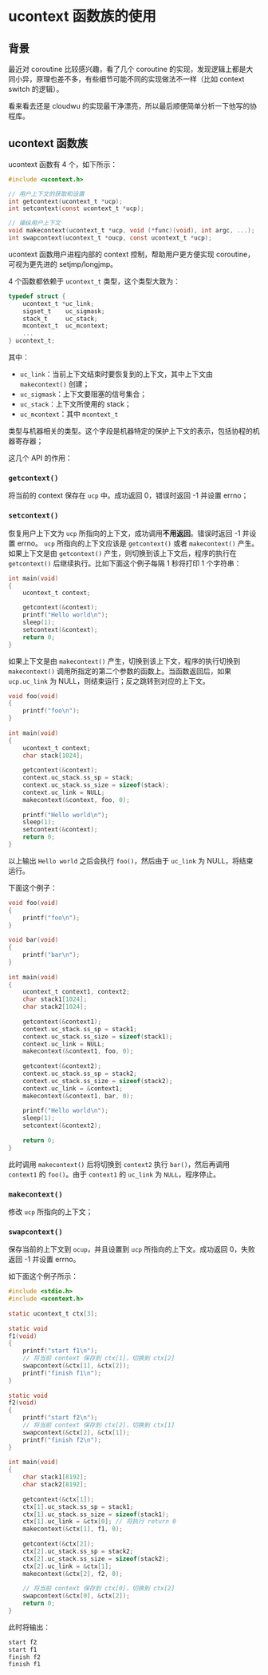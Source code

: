 # ucontext 函数族的使用

## 背景

最近对 coroutine 比较感兴趣，看了几个 coroutine 的实现，发现逻辑上都是大同小异，原理也差不多，有些细节可能不同的实现做法不一样（比如 context switch 的逻辑）。

看来看去还是 cloudwu 的实现最干净漂亮，所以最后顺便简单分析一下他写的协程库。

## ucontext 函数族

ucontext 函数有 4 个，如下所示：

```c
#include <ucontext.h>

// 用户上下文的获取和设置
int getcontext(ucontext_t *ucp);
int setcontext(const ucontext_t *ucp);

// 操纵用户上下文
void makecontext(ucontext_t *ucp, void (*func)(void), int argc, ...);
int swapcontext(ucontext_t *oucp, const ucontext_t *ucp);
```

ucontext 函数用户进程内部的 context 控制，帮助用户更方便实现 coroutine，可视为更先进的 setjmp/longjmp。

4 个函数都依赖于 `ucontext_t` 类型，这个类型大致为：

```c
typedef struct {
    ucontext_t *uc_link;
    sigset_t    uc_sigmask;
    stack_t     uc_stack;
    mcontext_t  uc_mcontext;
    ...
} ucontext_t;
```



其中：

- `uc_link`：当前上下文结束时要恢复到的上下文，其中上下文由 `makecontext()` 创建；
- `uc_sigmask`：上下文要阻塞的信号集合；
- `uc_stack`：上下文所使用的 stack；
- `uc_mcontext`：其中 `mcontext_t`

类型与机器相关的类型。这个字段是机器特定的保护上下文的表示，包括协程的机器寄存器；

这几个 API 的作用：

### `getcontext()`

将当前的 context 保存在 `ucp` 中。成功返回 0，错误时返回 -1 并设置 errno；

### `setcontext()`

恢复用户上下文为 `ucp` 所指向的上下文，成功调用**不用返回**。错误时返回 -1 并设置 errno。 `ucp` 所指向的上下文应该是 `getcontext()` 或者 `makecontext()` 产生。 如果上下文是由 `getcontext()` 产生，则切换到该上下文后，程序的执行在 `getcontext()` 后继续执行。比如下面这个例子每隔 1 秒将打印 1 个字符串：

```c
int main(void)
{
    ucontext_t context;

    getcontext(&context);
    printf("Hello world\n");
    sleep(1);
    setcontext(&context);
    return 0;
}
```



如果上下文是由 `makecontext()` 产生，切换到该上下文，程序的执行切换到 `makecontext()` 调用所指定的第二个参数的函数上。当函数返回后，如果 `ucp.uc_link` 为 NULL，则结束运行；反之跳转到对应的上下文。

```c
void foo(void)
{
    printf("foo\n");
}
    
int main(void)
{
    ucontext_t context;
    char stack[1024];
       
    getcontext(&context);
    context.uc_stack.ss_sp = stack;
    context.uc_stack.ss_size = sizeof(stack);
    context.uc_link = NULL;
    makecontext(&context, foo, 0);
       
    printf("Hello world\n");
    sleep(1);
    setcontext(&context);
    return 0;
}
```



以上输出 `Hello world` 之后会执行 `foo()`，然后由于 `uc_link` 为 NULL，将结束运行。

下面这个例子：

```c
void foo(void)
{
    printf("foo\n");
}
    
void bar(void)
{
    printf("bar\n");
}
    
int main(void)
{
    ucontext_t context1, context2;
    char stack1[1024];
    char stack2[1024];
       
    getcontext(&context1);
    context.uc_stack.ss_sp = stack1;
    context.uc_stack.ss_size = sizeof(stack1);
    context.uc_link = NULL;
    makecontext(&context1, foo, 0);
       
    getcontext(&context2);
    context.uc_stack.ss_sp = stack2;
    context.uc_stack.ss_size = sizeof(stack2);
    context.uc_link = &context1;
    makecontext(&context1, bar, 0);
        
    printf("Hello world\n");
    sleep(1);
    setcontext(&context2);
        
    return 0;
}
```

此时调用 `makecontext()` 后将切换到 `context2` 执行 `bar()`，然后再调用 `context1` 的 `foo()`。由于 `context1` 的 `uc_link` 为 `NULL`，程序停止。

### `makecontext()`

修改 `ucp` 所指向的上下文；

### `swapcontext()`

保存当前的上下文到 `ocup`，并且设置到 `ucp` 所指向的上下文。成功返回 0，失败返回 -1 并设置 errno。

如下面这个例子所示：

```c
#include <stdio.h>
#include <ucontext.h>
    
static ucontext_t ctx[3];
    
static void
f1(void)
{
    printf("start f1\n");
    // 将当前 context 保存到 ctx[1]，切换到 ctx[2]
    swapcontext(&ctx[1], &ctx[2]);
    printf("finish f1\n");
}
    
static void
f2(void)
{
    printf("start f2\n");
    // 将当前 context 保存到 ctx[2]，切换到 ctx[1]
    swapcontext(&ctx[2], &ctx[1]);
    printf("finish f2\n");
}
    
int main(void)
{
    char stack1[8192];
    char stack2[8192];
    
    getcontext(&ctx[1]);
    ctx[1].uc_stack.ss_sp = stack1;
    ctx[1].uc_stack.ss_size = sizeof(stack1);
    ctx[1].uc_link = &ctx[0]; // 将执行 return 0
    makecontext(&ctx[1], f1, 0);
    
    getcontext(&ctx[2]);
    ctx[2].uc_stack.ss_sp = stack2;
    ctx[2].uc_stack.ss_size = sizeof(stack2);
    ctx[2].uc_link = &ctx[1];
    makecontext(&ctx[2], f2, 0);
    
    // 将当前 context 保存到 ctx[0]，切换到 ctx[2]
    swapcontext(&ctx[0], &ctx[2]);
    return 0;
}      
```



此时将输出：

```c
start f2
start f1
finish f2
finish f1
```

